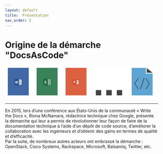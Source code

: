 ```yaml
---
layout: default
title:  Présentation
nav_order: 2
---
```


# Origine de la démarche "DocsAsCode"

![Doc as Code](./Images/docsAsCodeTransparent.png)

---

En 2015, lors d’une conférence aux États-Unis de la communauté « Write the
Docs », Riona McNamara, rédactrice technique chez Google, présente la
démarche qui leur a permis de révolutionner leur façon de faire de la
documentation technique à l’aide d’un dépôt de code source, d’améliorer la
collaboration avec les ingénieurs et d’obtenir des gains en termes de
qualité et d’efficacité.  
Par la suite, de nombreux autres acteurs ont embrassé la démarche :
OpenStack, Cisco Systems, Rackspace, Microsoft, Balsamiq, Twitter, etc.
